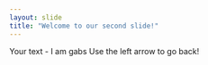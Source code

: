 ```yaml
---
layout: slide
title: "Welcome to our second slide!"
---
```

Your text - I am gabs
Use the left arrow to go back!
